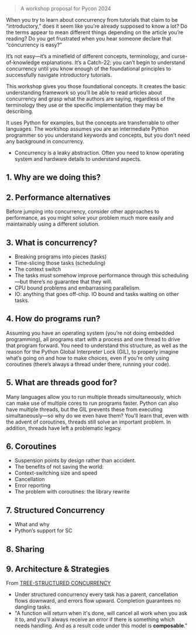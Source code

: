 > A workshop proposal for Pycon 2024

When you try to learn about concurrency from tutorials that claim to be “introductory,” does it seem like you’re already supposed to know a lot? Do the terms appear to mean different things depending on the article you’re reading? Do you get frustrated when you hear someone declare that “concurrency is easy?”

It’s not easy—it’s a minefield of different concepts, terminology, and curse-of-knowledge explanations. It’s a Catch-22: you can’t begin to understand concurrency until you know enough of the foundational principles to successfully navigate introductory tutorials.

This workshop gives you those foundational concepts. It creates the basic understanding framework so you’ll be able to read articles about concurrency and grasp what the authors are saying, regardless of the terminology they use or the specific implementation they may be describing.

It uses Python for examples, but the concepts are transferrable to other languages. The workshop assumes you are an intermediate Python programmer so you understand keywords and concepts, but you don’t need any background in concurrency.

- Concurrency is a leaky abstraction. Often you need to know operating system and hardware details to understand aspects.

## 1. Why are we doing this?
## 2. Performance alternatives
Before jumping into concurrency, consider other approaches to performance, as you might solve your problem much more easily and maintainably using a different solution. 
## 3. What is concurrency?
- Breaking programs into pieces (tasks)
- Time-slicing those tasks (scheduling)
- The context switch
- The tasks must somehow improve performance through this scheduling—but there’s no guarantee that they will.
- CPU bound problems and embarrassing parallelism.
- IO: anything that goes off-chip. IO bound and tasks waiting on other tasks.
## 4. How do programs run?
Assuming you have an operating system (you’re not doing embedded programming), all programs start with a process and one thread to drive that program forward. You need to understand this structure, as well as the reason for the Python Global Interpreter Lock (GIL), to properly imagine what’s going on and how to make choices, even if you’re only using coroutines (there’s always a thread under there, running your code).
## 5. What are threads good for?
Many languages allow you to run multiple threads simultaneously, which can make use of multiple cores to run programs faster. Python can also have multiple threads, but the GIL prevents these from executing simultaneously—so why do we even have them?  You'll learn that, even with the advent of coroutines, threads still solve an important problem. In addition, threads have left a problematic legacy.
## 6. Coroutines
- Suspension points by design rather than accident.
- The benefits of not saving the world:
- Context-switching size and speed
- Cancellation
- Error reporting
- The problem with coroutines: the library rewrite
## 7. Structured Concurrency
- What and why
- Python’s support for SC
## 8. Sharing
## 9. Architecture & Strategies




From [TREE-STRUCTURED CONCURRENCY](https://blog.yoshuawuyts.com/tree-structured-concurrency/)
- Under structured concurrency every task has a parent, cancellation flows downward, and errors flow upward. Completion guarantees no dangling tasks. 
- "A function will return when it's done, will cancel all work when you ask it to, and you'll always receive an error if there is something which needs handling. And as a result code under this model is **composable**."